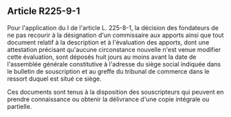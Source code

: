 Article R225-9-1
----
Pour l'application du I de l'article L. 225-8-1, la décision des fondateurs de
ne pas recourir à la désignation d'un commissaire aux apports ainsi que tout
document relatif à la description et à l'évaluation des apports, dont une
attestation précisant qu'aucune circonstance nouvelle n'est venue modifier cette
évaluation, sont déposés huit jours au moins avant la date de l'assemblée
générale constitutive à l'adresse du siège social indiquée dans le bulletin de
souscription et au greffe du tribunal de commerce dans le ressort duquel est
situé ce siège.

Ces documents sont tenus à la disposition des souscripteurs qui peuvent en
prendre connaissance ou obtenir la délivrance d'une copie intégrale ou
partielle.
